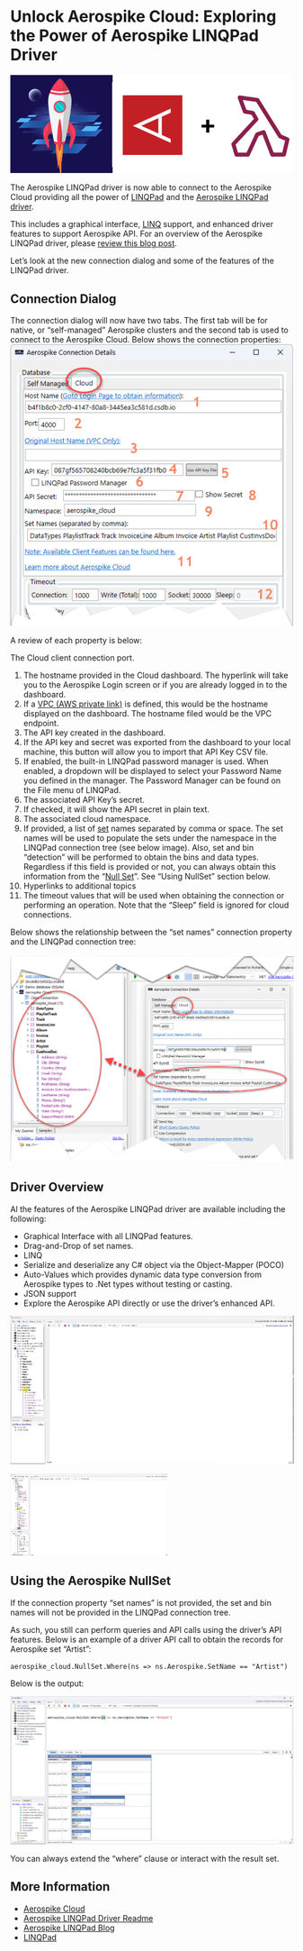 # Unlock Aerospike Cloud: Exploring the Power of Aerospike LINQPad Driver

![A red square with white letters Description automatically generated](media/bd6bd8f5e41cb288b90bd0ec6ad130df.png)

The Aerospike LINQPad driver is now able to connect to the Aerospike Cloud providing all the power of [LINQPad](https://www.linqpad.net/nugetsamples.aspx) and the [Aerospike LINQPad driver](https://github.com/aerospike-community/aerospike-linqpad-driver/tree/main/linqpad-samples).

This includes a graphical interface, [LINQ](https://learn.microsoft.com/en-us/dotnet/csharp/linq/) support, and enhanced driver features to support Aerospike API. For an overview of the Aerospike LINQPad driver, please [review this blog post](https://aerospike.com/developer/blog/aerospike-for-linqpad).

Let’s look at the new connection dialog and some of the features of the LINQPad driver.

## Connection Dialog

The connection dialog will now have two tabs. The first tab will be for native, or “self-managed” Aerospike clusters and the second tab is used to connect to the Aerospike Cloud. Below shows the connection properties:  
![A screenshot of a computer Description automatically generated](media/d8355895f7c79bd986bb852354a05c3f.png)

A review of each property is below:

The Cloud client connection port.

1.  The hostname provided in the Cloud dashboard. The hyperlink will take you to the Aerospike Login screen or if you are already logged in to the dashboard.
2.  If a [VPC (AWS private link)](https://aerospike.com/docs/cloud/connect/private-link) is defined, this would be the hostname displayed on the dashboard. The hostname filed would be the VPC endpoint.
3.  The API key created in the dashboard.
4.  If the API key and secret was exported from the dashboard to your local machine, this button will allow you to import that API Key CSV file.
5.  If enabled, the built-in LINQPad password manager is used. When enabled, a dropdown will be displayed to select your Password Name you defined in the manager. The Password Manager can be found on the File menu of LINQPad.
6.  The associated API Key’s secret.
7.  If checked, it will show the API secret in plain text.
8.  The associated cloud namespace.
9.  If provided, a list of [set](https://aerospike.com/docs/server/architecture/data-model) names separated by comma or space. The set names will be used to populate the sets under the namespace in the LINQPad connection tree (see below image). Also, set and bin “detection” will be performed to obtain the bins and data types. Regardless if this field is provided or not, you can always obtain this information from the “[Null Set](https://aerospike.com/docs/server/architecture/data-model)”. See “Using NullSet” section below.
10. Hyperlinks to additional topics
11. The timeout values that will be used when obtaining the connection or performing an operation. Note that the “Sleep” field is ignored for cloud connections.

Below shows the relationship between the “set names” connection property and the LINQPad connection tree:

![A screenshot of a computer Description automatically generated](media/dbd20f8ea4df82beb1380b0a04afddc0.png)

## Driver Overview

Al the features of the Aerospike LINQPad driver are available including the following:

-   Graphical Interface with all LINQPad features.
-   Drag-and-Drop of set names.
-   LINQ
-   Serialize and deserialize any C\# object via the Object-Mapper (POCO)
-   Auto-Values which provides dynamic data type conversion from Aerospike types to .Net types without testing or casting.
-   JSON support
-   Explore the Aerospike API directly or use the driver’s enhanced API.

![A screenshot of a computer Description automatically generated](media/0607b2c8080692049fa15536e08a8356.gif)

![A screenshot of a computer Description automatically generated](media/b204ce1394a7009a7a0f2dfbde34a41b.gif)

## Using the Aerospike NullSet

If the connection property “set names” is not provided, the set and bin names will not be provided in the LINQPad connection tree.

As such, you still can perform queries and API calls using the driver’s API features. Below is an example of a driver API call to obtain the records for Aerospike set “Artist”:

```
aerospike_cloud.NullSet.Where(ns => ns.Aerospike.SetName == "Artist")
```

Below is the output:

![A screenshot of a computer Description automatically generated](media/1c9975fdd132b4905cc4da72168e7fc9.png)

You can always extend the “where” clause or interact with the result set.

## More Information

-   [Aerospike Cloud](https://aerospike.com/products/aerospike-cloud/)
-   [Aerospike LINQPad Driver Readme](https://github.com/aerospike-community/aerospike-linqpad-driver/tree/main/linqpad-samples)
-   [Aerospike LINQPad Blog](https://aerospike.com/developer/blog/aerospike-for-linqpad)
-   [LINQPad](https://www.linqpad.net/nugetsamples.aspx)
